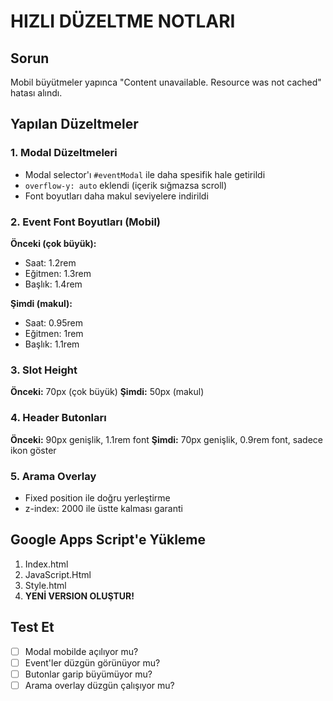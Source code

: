 # HIZLI DÜZELTME NOTLARI

## Sorun
Mobil büyütmeler yapınca "Content unavailable. Resource was not cached" hatası alındı.

## Yapılan Düzeltmeler

### 1. Modal Düzeltmeleri
- Modal selector'ı `#eventModal` ile daha spesifik hale getirildi
- `overflow-y: auto` eklendi (içerik sığmazsa scroll)
- Font boyutları daha makul seviyelere indirildi

### 2. Event Font Boyutları (Mobil)
**Önceki (çok büyük):**
- Saat: 1.2rem
- Eğitmen: 1.3rem
- Başlık: 1.4rem

**Şimdi (makul):**
- Saat: 0.95rem
- Eğitmen: 1rem
- Başlık: 1.1rem

### 3. Slot Height
**Önceki:** 70px (çok büyük)
**Şimdi:** 50px (makul)

### 4. Header Butonları
**Önceki:** 90px genişlik, 1.1rem font
**Şimdi:** 70px genişlik, 0.9rem font, sadece ikon göster

### 5. Arama Overlay
- Fixed position ile doğru yerleştirme
- z-index: 2000 ile üstte kalması garanti

## Google Apps Script'e Yükleme
1. Index.html
2. JavaScript.Html
3. Style.html
4. **YENİ VERSION OLUŞTUR!**

## Test Et
- [ ] Modal mobilde açılıyor mu?
- [ ] Event'ler düzgün görünüyor mu?
- [ ] Butonlar garip büyümüyor mu?
- [ ] Arama overlay düzgün çalışıyor mu?
